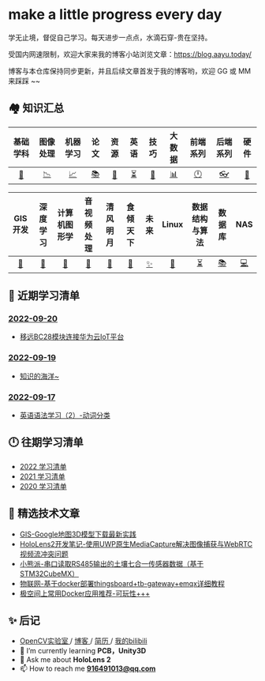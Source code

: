 # make a little progress every day
学无止境，督促自己学习。每天进步一点点，水滴石穿-贵在坚持。

受国内网速限制，欢迎大家来我的博客小站浏览文章：https://blog.aayu.today/

博客与本仓库保持同步更新，并且后续文章首发于我的博客哟，欢迎 GG 或 MM 来踩踩 ~~

## 🏘️ 知识汇总
|      基础学科      |      图像处理      |      机器学习      |         论文          |      资源      |        英语        |     技巧     |      大数据      |      前端系列      |      后端系列      |      硬件      |
| :----------------: | :----------------: | :----------------: | :--------------: | :-------------------: | :------------: | :----------------: | :--------------: | :----------------: | :----------------: | :----------------: |
| [📐](./基础学科.md) | [📉](./图像处理.md) | [📈](./机器学习.md) | [️📚](./论文/README.md) | [💎](./资源.md) | [⏳](./英语汇总.md) | [🔐](./技巧篇.md) | [📊](./大数据.md) | [🕛](./前端系列.md) | [👓](./后端系列.md) | [🔨](./硬件.md) |

|      GIS开发      |      深度学习      |      计算机图形学      |      音视频处理      |      清风明月      |      食倾天下      |      未来      |      Linux      |      数据结构与算法      |      数据库      |      NAS      |
| :---------------: | :--------------------: | :----------------: | :----------------: | :----------------: | :----------------: | :----------------: | :----------------: | :----------------: | :----------------: | :----------------: |
| [🔨](./GIS开发.md) | [🔗](./深度学习.md) | [🎨](./计算机图形学.md) | [🎵](./音视频处理.md) | [🎈](./清风明月.md) | [🥘](./食倾天下.md) | [✨](./未来.md) | [🍓](./Linux.md) | [⏳](./数据结构与算法.md) | [📚](./数据库.md) | [💻](./NAS.md) |

## 📃 近期学习清单
### [2022-09-20](./2022/2022-09/README.md)
* [移远BC28模块连接华为云IoT平台](./2022/2022-09/2022-09-20/移远BC28模块连接华为云IoT平台.md)

### [2022-09-19](./2022/2022-09/README.md)
* [知识的海洋~](./2022/2022-09/2022-09-19/知识的海洋~.md)

### [2022-09-17](./2022/2022-09/README.md)
* [英语语法学习（2）-动词分类](./2022/2022-09/2022-09-17/英语语法学习（2）-动词分类.md)

## 🕛 往期学习清单
* [2022 学习清单](./2022/README.md)
* [2021 学习清单](./2021/README.md)
* [2020 学习清单](./2020/README.md)

## 📝 精选技术文章
* [GIS-Google地图3D模型下载最新实践](./2021/2021-07/2021-07-05/GIS-Google地图3D模型下载最新实践.md)
* [HoloLens2开发笔记-使用UWP原生MediaCapture解决图像捕获与WebRTC视频流冲突问题](./2021/2021-05/2021-05-09/HoloLens2-使用UWP原生MediaCapture解决图像捕获与WebRTC视频流冲突问题.md)
* [小熊派-串口读取RS485输出的土壤七合一传感器数据（基于STM32CubeMX）](./2021/2021-10/2021-10-14/小熊派-串口读取RS485输出的土壤七合一传感器数据（基于STM32CubeMX）.md)
* [物联网-基于docker部署thingsboard+tb-gateway+emqx详细教程](./2021/2021-11/2021-11-23/物联网-基于docker部署thingsboard+tb-gateway+emqx详细教程.md)
* [极空间上常用Docker应用推荐-可玩性+++](./2022/2022-09/2022-09-02/极空间上常用Docker应用推荐-可玩性+++.md)

## ✨ 后记
- <a href="http://systemcall.gitee.io/keep-thinking"> OpenCV实验室 </a> / <a href="https://blog.aayu.today/"> 博客 </a> / <a href="./Resume.md"> 简历 </a> / <a href="https://space.bilibili.com/106491836"> 我的bilibili </a>
- 🌱 I’m currently learning **PCB，Unity3D**
- 💬 Ask me about **HoloLens 2**
- 📫 How to reach me **916491013@qq.com**
